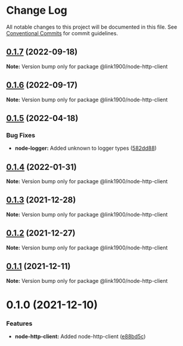 # Change Log

All notable changes to this project will be documented in this file.
See [Conventional Commits](https://conventionalcommits.org) for commit guidelines.

<a name="0.1.7"></a>
## [0.1.7](https://github.com/projects/link1900/repos/link1900/compare/diff?targetBranch=refs%2Ftags%2F@link1900/node-http-client@0.1.6&sourceBranch=refs%2Ftags%2F@link1900/node-http-client@0.1.7) (2022-09-18)

**Note:** Version bump only for package @link1900/node-http-client





<a name="0.1.6"></a>
## [0.1.6](https://github.com/projects/link1900/repos/link1900/compare/diff?targetBranch=refs%2Ftags%2F@link1900/node-http-client@0.1.5&sourceBranch=refs%2Ftags%2F@link1900/node-http-client@0.1.6) (2022-09-17)

**Note:** Version bump only for package @link1900/node-http-client





<a name="0.1.5"></a>
## [0.1.5](https://github.com/projects/link1900/repos/link1900/compare/diff?targetBranch=refs%2Ftags%2F@link1900/node-http-client@0.1.4&sourceBranch=refs%2Ftags%2F@link1900/node-http-client@0.1.5) (2022-04-18)


### Bug Fixes

* **node-logger:** Added unknown to logger types ([582dd88](https://github.com/projects/link1900/repos/link1900/commits/582dd88))





<a name="0.1.4"></a>
## [0.1.4](https://github.com/projects/link1900/repos/link1900/compare/diff?targetBranch=refs%2Ftags%2F@link1900/node-http-client@0.1.3&sourceBranch=refs%2Ftags%2F@link1900/node-http-client@0.1.4) (2022-01-31)

**Note:** Version bump only for package @link1900/node-http-client





<a name="0.1.3"></a>
## [0.1.3](https://github.com/projects/link1900/repos/link1900/compare/diff?targetBranch=refs%2Ftags%2F@link1900/node-http-client@0.1.2&sourceBranch=refs%2Ftags%2F@link1900/node-http-client@0.1.3) (2021-12-28)

**Note:** Version bump only for package @link1900/node-http-client





<a name="0.1.2"></a>
## [0.1.2](https://github.com/projects/link1900/repos/link1900/compare/diff?targetBranch=refs%2Ftags%2F@link1900/node-http-client@0.1.1&sourceBranch=refs%2Ftags%2F@link1900/node-http-client@0.1.2) (2021-12-27)

**Note:** Version bump only for package @link1900/node-http-client





<a name="0.1.1"></a>
## [0.1.1](https://github.com/projects/link1900/repos/link1900/compare/diff?targetBranch=refs%2Ftags%2F@link1900/node-http-client@0.1.0&sourceBranch=refs%2Ftags%2F@link1900/node-http-client@0.1.1) (2021-12-11)

**Note:** Version bump only for package @link1900/node-http-client





<a name="0.1.0"></a>
# 0.1.0 (2021-12-10)


### Features

* **node-http-client:** Added node-http-client ([e88bd5c](https://github.com/projects/link1900/repos/link1900/commits/e88bd5c))
